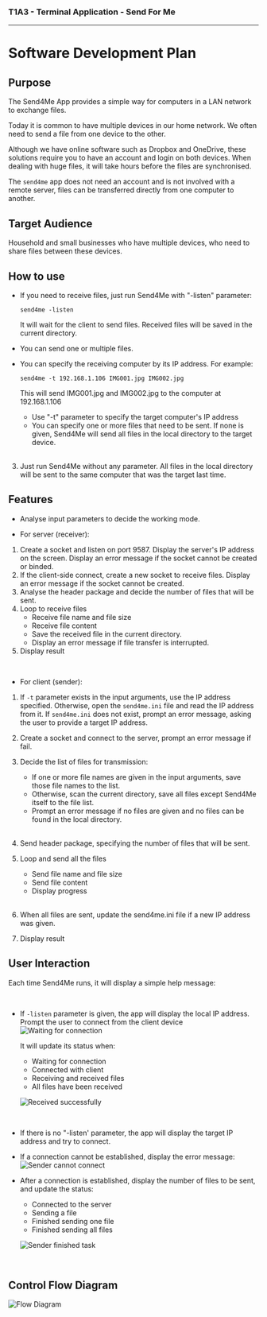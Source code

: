 ### T1A3 - Terminal Application - Send For Me
---
# Software Development Plan

## **Purpose**

The Send4Me App provides a simple way for computers in a LAN network to exchange files.

Today it is common to have multiple devices in our home network. We often need to send a file from one device to the other. 

Although we have online software such as Dropbox and OneDrive, these solutions require you to have an account and login on both devices. When dealing with huge files, it will take hours before the files are synchronised.

The `send4me` app does not need an account and is not involved with a remote server, files can be transferred directly from one computer to another.

## **Target Audience**

Household and small businesses who have multiple devices, who need to share files between these devices.

## **How to use**

- If you need to receive files, just run Send4Me with "-listen" parameter:

   `send4me -listen`

   It will wait for the client to send files. Received files will be saved in the current directory.

- You can send one or multiple files. 
- You can specify the receiving computer by its IP address. For example:

   `send4me -t 192.168.1.106 IMG001.jpg IMG002.jpg`

   This will send IMG001.jpg and IMG002.jpg to the computer at 192.168.1.106

   * Use "-t" parameter to specify the target computer's IP address
   * You can specify one or more files that need to be sent. If none is given, Send4Me will send all files in the local directory to the target device.

   <br>

3. Just run Send4Me without any parameter. All files in the local directory will be sent to the same computer that was the target last time.

## **Features**

- Analyse input parameters to decide the working mode.

- For server (receiver):
1. Create a socket and listen on port 9587. Display the server's IP address on the screen. Display an error message if the socket cannot be created or binded.
2. If the client-side connect, create a new socket to receive files. Display an error message if the socket cannot be created.
3. Analyse the header package and decide the number of files that will be sent.
4. Loop to receive files
   - Receive file name and file size
   - Receive file content
   - Save the received file in the current directory. 
   - Display an error message if file transfer is interrupted.
5. Display result

<br>

- For client (sender):

1. If `-t` parameter exists in the input arguments, use the IP address specified. Otherwise, open the `send4me.ini` file and read the IP address from it. If `send4me.ini` does not exist, prompt an error message, asking the user to provide a target IP address.
2. Create a socket and connect to the server, prompt an error message if fail.
3. Decide the list of files for transmission: 
   
   - If one or more file names are given in the input arguments, save those file names to the list. 
   - Otherwise, scan the current directory, save all files except Send4Me itself to the file list. 
   - Prompt an error message if no files are given and no files can be found in the local directory. 
   
   <br>
   
4. Send header package, specifying the number of files that will be sent.
5. Loop and send all the files
   - Send file name and file size
   - Send file content
   - Display progress

   <br>

6. When all files are sent, update the send4me.ini file if a new IP address was given.
7. Display result

## **User Interaction**

Each time Send4Me runs, it will display a simple help message:

<br>

- If `-listen` parameter is given, the app will display the local IP address. Prompt the user to connect from the client device
![Waiting for connection](./media/receiver_waiting.png)

   It will update its status when:
   * Waiting for connection
   * Connected with client
   * Receiving and received files
   * All files have been received

   ![Received successfully](./media/receiver_received.png)

<br>

- If there is no "-listen' parameter, the app will display the target IP address and try to connect.
- If a connection cannot be established, display the error message:
![Sender cannot connect](./media/sender_connect_fail.png)

- After a connection is established, display the number of files to be sent, and update the status:
   * Connected to the server
   * Sending a file
   * Finished sending one file
   * Finished sending all files

   ![Sender finished task](./media/sender_finished.png)

   <br>

## **Control Flow Diagram**

![Flow Diagram](./flowchart.png)